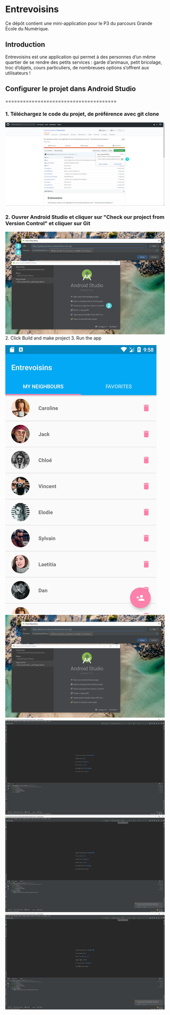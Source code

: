 # Entrevoisins

Ce dépôt contient une mini-application pour le P3 du parcours Grande École du Numérique.

## Introduction

Entrevoisins est une application qui  permet à des personnes d’un même quartier de se rendre des petits services : garde d’animaux, petit bricolage, troc d’objets, cours particuliers, de nombreuses options s’offrent aux utilisateurs !




## Configurer le projet dans Android Studio
======================================

### 1. Téléchargez le code du projet, de préférence avec git clone
![clone-git.jpg](clone-git.jpg)
### 2. Ouvrer Android Studio et cliquer sur "Check our project from Version Control" et cliquer sur Git
![android-git.jpg](android-git.jpg)
2. Click Build and make project
3. Run the app

![entre-voisins-850.jpg](entre-voisins-850.jpg)
![entrevoisins_git1.png](entrevoisins_git1.png)  
![entrevoisins_git2.png](entrevoisins_git2.png)  
![entrevoisins_git3.png](entrevoisins_git3.png)  
![entrevoisins_git4.png](entrevoisins_git4.png)